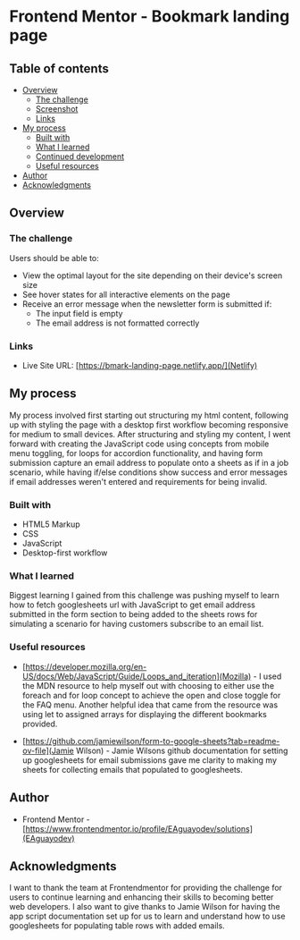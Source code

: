# Frontend Mentor - Bookmark landing page

## Table of contents

- [Overview](#overview)
  - [The challenge](#the-challenge)
  - [Screenshot](#screenshot)
  - [Links](#links)
- [My process](#my-process)
  - [Built with](#built-with)
  - [What I learned](#what-i-learned)
  - [Continued development](#continued-development)
  - [Useful resources](#useful-resources)
- [Author](#author)
- [Acknowledgments](#acknowledgments)


## Overview

### The challenge

Users should be able to:

- View the optimal layout for the site depending on their device's screen size
- See hover states for all interactive elements on the page
- Receive an error message when the newsletter form is submitted if:
  - The input field is empty
  - The email address is not formatted correctly

### Links

- Live Site URL: [https://bmark-landing-page.netlify.app/](Netlify)

## My process 
My process involved first starting out structuring my html content, following up with styling the page with a desktop first workflow becoming responsive for medium to small devices. After structuring and styling my content, I went forward with creating the JavaScript code using concepts from mobile menu toggling, for loops for accordion functionality, and having form submission capture an email address to populate onto a sheets as if in a job scenario, while having if/else conditions show success and error messages if email addresses weren't entered and requirements for being invalid. 

### Built with

- HTML5 Markup
- CSS
- JavaScript
- Desktop-first workflow

### What I learned
Biggest learning I gained from this challenge was pushing myself to learn how to fetch googlesheets url with JavaScript to get email address submitted in the form section to being added to the sheets rows for simulating a scenario for having customers subscribe to an email list.


### Useful resources

- [https://developer.mozilla.org/en-US/docs/Web/JavaScript/Guide/Loops_and_iteration](Mozilla) - I used the MDN resource to help myself out with choosing to either use the foreach and for loop concept to achieve the open and close toggle for the FAQ menu. Another helpful idea that came from the resource was using let to assigned arrays for displaying the different bookmarks provided.

- [https://github.com/jamiewilson/form-to-google-sheets?tab=readme-ov-file](Jamie Wilson) - Jamie Wilsons github documentation for setting up googlesheets for email submissions gave me clarity to making my sheets for collecting emails that populated to googlesheets.

## Author
- Frontend Mentor - [https://www.frontendmentor.io/profile/EAguayodev/solutions](EAguayodev)


## Acknowledgments
I want to thank the team at Frontendmentor for providing the challenge for users to continue learning and enhancing their skills to becoming better web developers. I also want to give thanks to Jamie Wilson for having the app script documentation set up for us to learn and understand how to use googlesheets for populating table rows with added emails.